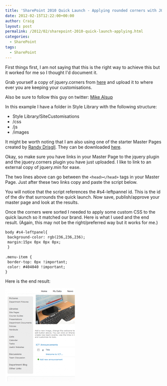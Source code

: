```yaml
---
title: 'SharePoint 2010 Quick Launch - Applying rounded corners with JQUERY'
date: 2012-02-15T12:22:00+00:00
author: Craig
layout: post
permalink: /2012/02/sharepoint-2010-quick-launch-applying.html
categories:
  - SharePoint
tags:
  - SharePoint
---
```

First things first, I am not saying that this is the right way to achieve this but it worked for me so I thought I'd document it.

Grab yourself a copy of jquery.corners from [here](http://malsup.github.com/jquery.corner.js) and upload it to where ever you are keeping your customisations.

Also be sure to follow this guy on twitter: [Mike Alsup](http://twitter.com/malsup)

<!--more-->

In this example I have a folder in Style Library with the following structure:

* Style Library/SiteCustomisations
* /css
* /js
* /images

It might be worth noting that I am also using one of the starter Master Pages created by [Randy Drisgll](http://blog.drisgill.com/). They can be downloaded [here](http://startermasterpages.codeplex.com/).

Okay, so make sure you have links in your Master Page to the jquery plugin and the jquery.corners plugin you have just uploaded. I like to link to an external copy of jquery.min for ease.

The two lines above can go between the ```<head></head>``` tags in your Master Page.
Just after these two links copy and paste the script below.

You will notice that the script references the #s4-leftpannel id. This is the id of the div that surrounds the quick launch. Now save, publish/approve your master page and look at the results.

Once the corners were sorted I needed to apply some custom CSS to the quick launch so it matched our brand. Here is what I used and the end result. (Again, this may not be the right/preferred way but it works for me.)

``` 
body #s4-leftpanel{
 background-color: rgb(236,236,236);
 margin:15px 0px 0px 0px;
 }

.menu-item {
 border-top: 0px !important;
 color: #404040 !important;
}
```
Here is the end result:

![](/assets/images/QuickLaunch-224x300.png)